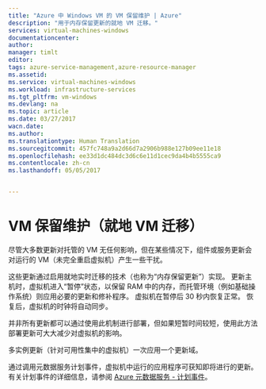 ```yaml
---
title: "Azure 中 Windows VM 的 VM 保留维护 | Azure"
description: "用于内存保留更新的就地 VM 迁移。"
services: virtual-machines-windows
documentationcenter: 
author: 
manager: timlt
editor: 
tags: azure-service-management,azure-resource-manager
ms.assetid: 
ms.service: virtual-machines-windows
ms.workload: infrastructure-services
ms.tgt_pltfrm: vm-windows
ms.devlang: na
ms.topic: article
ms.date: 03/27/2017
wacn.date: 
ms.author: 
ms.translationtype: Human Translation
ms.sourcegitcommit: 457fc748a9a2d66d7a2906b988e127b09ee11e18
ms.openlocfilehash: ee33d1dc484dc3d6c6e11d1cec9da4b4b5555ca9
ms.contentlocale: zh-cn
ms.lasthandoff: 05/05/2017


---
```


# <a name="vm-preserving-maintenance-in-place-vm-migration"></a>VM 保留维护（就地 VM 迁移）

尽管大多数更新对托管的 VM 无任何影响，但在某些情况下，组件或服务更新会对运行的 VM（未完全重启虚拟机）产生一些干扰。

这些更新通过启用就地实时迁移的技术（也称为“内存保留更新”）实现。 更新主机时，虚拟机进入“暂停”状态，以保留 RAM 中的内存，而托管环境（例如基础操作系统）则应用必要的更新和修补程序。
虚拟机在暂停后 30 秒内恢复正常。
恢复后，虚拟机的时钟将自动同步。

并非所有更新都可以通过使用此机制进行部署，但如果短暂时间较短，使用此方法部署更新可大大减少对虚拟机的影响。

多实例更新（针对可用性集中的虚拟机）一次应用一个更新域。

通过调用元数据服务计划事件，虚拟机中运行的应用程序可获知即将进行的更新。 有关计划事件的详细信息，请参阅 [Azure 元数据服务 - 计划事件](../virtual-machines-scheduled-events.md)。
